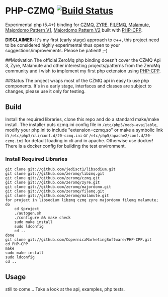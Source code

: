 PHP-CZMQ [![Build Status](https://travis-ci.org/goddanao/php-czmq.svg)](https://travis-ci.org/goddanao/php-czmq)
================
Experimental php (5.4+) binding for [CZMQ](http://czmq.zeromq.org), [ZYRE](https://github.com/zeromq/zyre), [FILEMQ](https://github.com/zeromq/filemq), [Malamute](https://github.com/Malamute/malamute-core), [Majordomo Pattern V1](http://rfc.zeromq.org/spec:7), [Majordomo Pattern V2](http://rfc.zeromq.org/spec:18) built with [PHP-CPP](http://www.php-cpp.com/).

**DISCLAIMER:** It's my first (early stage) approach to c++, this project need to be considered highly experimental thus open to your suggestions/improvements. Please be patient! ;-)

##Motivation
The official ZeroMq php binding doesn't cover the CZMQ Api 3, Zyre, Malamute and other interesting projects/patterns from the ZeroMq community and i wish to implement my first php extension using [PHP-CPP](http://www.php-cpp.com/).

##Status
The project wraps most of the CZMQ api in easy to use php components. It's in a early stage, interfaces and classes are subject to changes, please use it only for testing.

## Build
Install the required libraries, clone this repo and do a standard make/make install. 
The installer puts czmq.ini config file in ```/etc/php5/mods-available```, modify your php.ini to include "extension=czmq.so" or make a symbolic link in ```/etc/php5/cli/conf.d/20-czmq.ini``` or ```/etc/php5/apache2/conf.d/20-czmq.ini``` for default loading in cli and in apache.
Otherwise use docker! There is a docker config for building the test environment.

### Install Required Libraries
```
git clone git://github.com/jedisct1/libsodium.git
git clone git://github.com/zeromq/libzmq.git
git clone git://github.com/zeromq/czmq.git
git clone git://github.com/zeromq/zyre.git
git clone git://github.com/zeromq/majordomo.git
git clone git://github.com/zeromq/filemq.git
git clone git://github.com/zeromq/malamute.git
for project in libsodium libzmq czmq zyre majordomo filemq malamute; do
    cd $project
    ./autogen.sh
    ./configure && make check
    sudo make install
    sudo ldconfig
    cd ..
done
git clone git://github.com/CopernicaMarketingSoftware/PHP-CPP.git
cd PHP-CPP
make
sudo make install
sudo ldconfig
cd ..
```
## Usage
still to come... Take a look at the api, examples, php tests.
